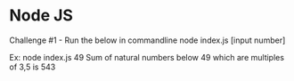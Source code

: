 # Node JS
Challenge #1 - Run the below in commandline
node index.js [input number]

Ex:
node index.js 49
Sum of natural numbers below 49 which are multiples of 3,5 is 543